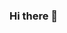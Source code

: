 ### Hi there 👋

<!--
**fayasarm-im17098/fayasarm-im17098** is a ✨ _special_ ✨ repository because its `README.md` (this file) appears on your GitHub profile.

Here are some ideas to get you started:

- 🔭 I’m currently working on Software Engineeriing Intern
- 🌱 I’m currently learning docs.github.com
- 👯 I’m looking to collaborate on Software Developers
- 🤔 I’m looking for help with Software Community.
-->
